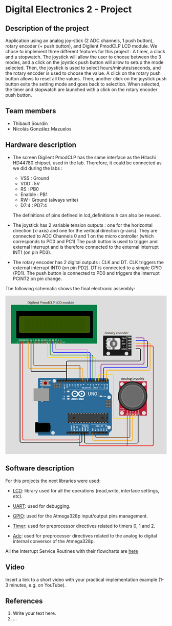 # Digital Electronics 2 - Project

## Description of the project

Application using an analog joy-stick (2 ADC channels, 1 push button), rotary encoder (+ push button), and Digilent PmodCLP LCD module.
We chose to implement three different features for this project : A timer, a clock and a stopwatch. The joystick will allow the user to choose between the 3 modes, and a click on the joystick push button will allow to setup the mode selected. Then, the joystick is used to select hours/minutes/seconds, and the rotary encoder is used to choose the value. A click on the rotary push button allows to reset all the values. Then, another click on the joystick push button exits the setting mode and goes back to selection. When selected, the timer and stopwatch are launched with a click on the rotary encoder push button.

## Team members

* Thibault Sourdin
* Nicolás González Mazuelos

## Hardware description

- The screen Digilent PmodCLP has the same interface as the Hitachi HD44780 chipset, used in the lab. Therefore, it could be connected as we did during the labs :
  - VSS : Ground
  - VDD : 5V
  - RS : PB0
  - Enalble : PB1
  - RW : Ground (always write)
  - D7:4 : PD7:4

  The definitions of pins defined in lcd_definitions.h can also be reused.

- The joystick has 2 variable tension outputs : one for the horizontal direction (x-axis) and one for the vertical direction (y-axis). They are connected to ADC Channels 0 and 1 on the micro controller (which corresponds to PC0 and PC1) The push button is used to trigger and external interrupt and is therefore connected to the external interrupt INT1 (on pin PD3).

- The rotary encoder has 2 digital outputs : CLK and DT. CLK triggers the external interrupt INT0 (on pin PD2). DT is connected to a simple GPIO (PD1). The push button is connected to PD0 and triggers the interrupt PCINT2 on pin change.

The following schematic shows the final electronic assembly:

![](./Documentation/Hardware_schematics.png)

## Software description
For this projects the next libraries were used:
* [LCD](./lib/lcd): library used for all the operations (read,write, interface settings, etc).
* [UART](./lib/uart): used for debugging.

* [GPIO](./lib/gpio): used for the Atmega328p input/output pins management.
* [Timer](./include/timer.h): used for preprocessor directives related to timers 0, 1 and 2. 
* [Adc](./include/adc.h): used for preprocessor directives related to the analog to digital internal conversor of the Atmega328p.

All the Interrupt Service Routines with their flowcharts are [here](./Documentation)

## Video

Insert a link to a short video with your practical implementation example (1-3 minutes, e.g. on YouTube).

## References

1. Write your text here.
2. ...